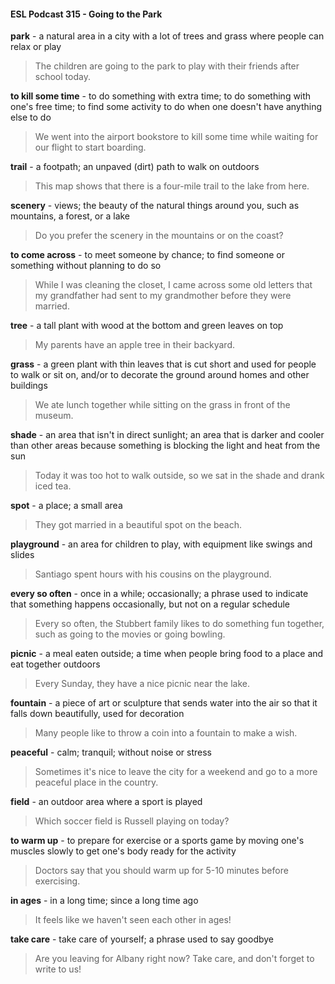 #### ESL Podcast 315 - Going to the Park

**park** - a natural area in a city with a lot of trees and grass where people can
relax or play

> The children are going to the park to play with their friends after school today.

**to kill some time** - to do something with extra time; to do something with one's
free time; to find some activity to do when one doesn't have anything else to do

> We went into the airport bookstore to kill some time while waiting for our flight to
start boarding.

**trail** - a footpath; an unpaved (dirt) path to walk on outdoors

> This map shows that there is a four-mile trail to the lake from here.

**scenery** - views; the beauty of the natural things around you, such as
mountains, a forest, or a lake

> Do you prefer the scenery in the mountains or on the coast?

**to come across** - to meet someone by chance; to find someone or something
without planning to do so

> While I was cleaning the closet, I came across some old letters that my
grandfather had sent to my grandmother before they were married.

**tree** - a tall plant with wood at the bottom and green leaves on top

> My parents have an apple tree in their backyard.

**grass** - a green plant with thin leaves that is cut short and used for people to
walk or sit on, and/or to decorate the ground around homes and other buildings

> We ate lunch together while sitting on the grass in front of the museum.

**shade** - an area that isn't in direct sunlight; an area that is darker and cooler
than other areas because something is blocking the light and heat from the sun

> Today it was too hot to walk outside, so we sat in the shade and drank iced tea.

**spot** - a place; a small area

> They got married in a beautiful spot on the beach.

**playground** - an area for children to play, with equipment like swings and slides

> Santiago spent hours with his cousins on the playground.

**every so often** - once in a while; occasionally; a phrase used to indicate that
something happens occasionally, but not on a regular schedule

> Every so often, the Stubbert family likes to do something fun together, such as
going to the movies or going bowling.

**picnic** - a meal eaten outside; a time when people bring food to a place and eat
together outdoors

> Every Sunday, they have a nice picnic near the lake.

**fountain** - a piece of art or sculpture that sends water into the air so that it falls
down beautifully, used for decoration

> Many people like to throw a coin into a fountain to make a wish.

**peaceful** - calm; tranquil; without noise or stress

> Sometimes it's nice to leave the city for a weekend and go to a more peaceful
place in the country.

**field** - an outdoor area where a sport is played

> Which soccer field is Russell playing on today?

**to warm up** - to prepare for exercise or a sports game by moving one's muscles
slowly to get one's body ready for the activity

> Doctors say that you should warm up for 5-10 minutes before exercising.

**in ages** - in a long time; since a long time ago

> It feels like we haven't seen each other in ages!

**take care** - take care of yourself; a phrase used to say goodbye

> Are you leaving for Albany right now? Take care, and don't forget to write to us!

